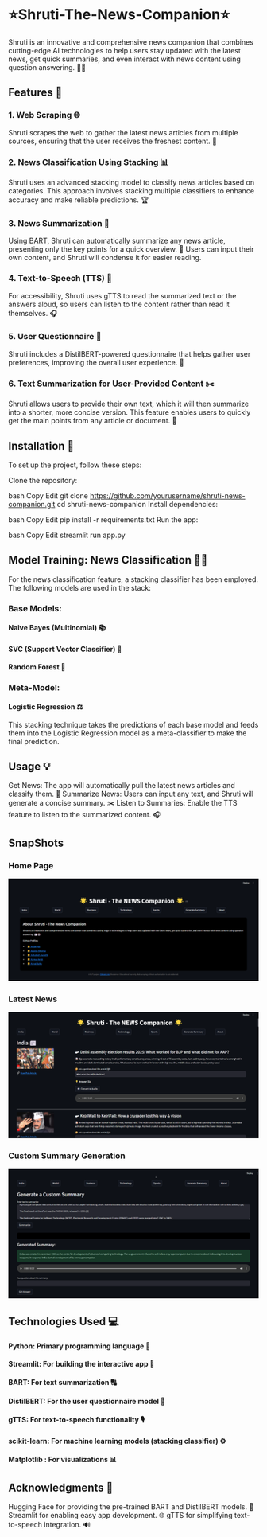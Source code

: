 # ⭐Shruti-The-News-Companion⭐

Shruti is an innovative and comprehensive news companion that combines cutting-edge AI technologies to help users stay updated with the latest news, get quick summaries, and even interact with news content using question answering. 📰🤖



## Features 🚀
### 1. Web Scraping 🌐
Shruti scrapes the web to gather the latest news articles from multiple sources, ensuring that the user receives the freshest content. 🔄

### 2. News Classification Using Stacking 📊
Shruti uses an advanced stacking model to classify news articles based on categories. This approach involves stacking multiple classifiers to enhance accuracy and make reliable predictions. 🏆

### 3. News Summarization 📝
Using BART, Shruti can automatically summarize any news article, presenting only the key points for a quick overview. 📃 Users can input their own content, and Shruti will condense it for easier reading.

### 4. Text-to-Speech (TTS) 🎤
For accessibility, Shruti uses gTTS to read the summarized text or the answers aloud, so users can listen to the content rather than read it themselves. 🎧

### 5. User Questionnaire 📝
Shruti includes a DistilBERT-powered questionnaire that helps gather user preferences, improving the overall user experience. 🌱

### 6. Text Summarization for User-Provided Content ✂️
Shruti allows users to provide their own text, which it will then summarize into a shorter, more concise version. This feature enables users to quickly get the main points from any article or document. 📃



## Installation 🔧
To set up the project, follow these steps:

Clone the repository:

bash
Copy
Edit
git clone https://github.com/yourusername/shruti-news-companion.git
cd shruti-news-companion
Install dependencies:

bash
Copy
Edit
pip install -r requirements.txt
Run the app:

bash
Copy
Edit
streamlit run app.py


## Model Training: News Classification 🧑‍💻
For the news classification feature, a stacking classifier has been employed. The following models are used in the stack:

### Base Models:
#### Naive Bayes (Multinomial) 📚
#### SVC (Support Vector Classifier) 🧳
#### Random Forest 🌳
### Meta-Model:
#### Logistic Regression ⚖️
This stacking technique takes the predictions of each base model and feeds them into the Logistic Regression model as a meta-classifier to make the final prediction.



## Usage 💡
Get News: The app will automatically pull the latest news articles and classify them. 📰
Summarize News: Users can input any text, and Shruti will generate a concise summary. ✂️
Listen to Summaries: Enable the TTS feature to listen to the summarized content. 🎧


## SnapShots
### Home Page
![Home](images/1.png)

### Latest News
![News Summary, Text_to_Speech, Questionarre ](images/2.png)

### Custom Summary Generation
![Custom Summary Generator](images/3.png)


## Technologies Used 💻
#### Python: Primary programming language 🐍
#### Streamlit: For building the interactive app 🌊
#### BART: For text summarization 🔠
#### DistilBERT: For the user questionnaire model 🧠
#### gTTS: For text-to-speech functionality 🎙️
#### scikit-learn: For machine learning models (stacking classifier) ⚙️
#### Matplotlib : For visualizations 📊


## Acknowledgments 🙏
Hugging Face for providing the pre-trained BART and DistilBERT models. 🤗
Streamlit for enabling easy app development. 🌐
gTTS for simplifying text-to-speech integration. 🔊
